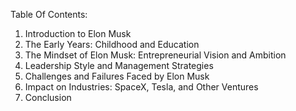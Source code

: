 Table Of Contents:

1. Introduction to Elon Musk
2. The Early Years: Childhood and Education
3. The Mindset of Elon Musk: Entrepreneurial Vision and Ambition
4. Leadership Style and Management Strategies
5. Challenges and Failures Faced by Elon Musk
6. Impact on Industries: SpaceX, Tesla, and Other Ventures
7. Conclusion